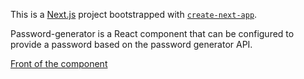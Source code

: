 This is a [Next.js](https://nextjs.org/) project bootstrapped with [`create-next-app`](https://github.com/vercel/next.js/tree/canary/packages/create-next-app).

Password-generator is a React component that can be configured to provide a password based on the password generator API.

[Front of the component](./public/front.png)
